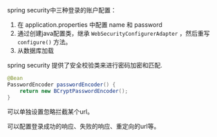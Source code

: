 spring security中三种登录的账户配置：
1. 在 application.properties 中配置 name 和 password
2. 通过创建java配置类，继承 `WebSecurityConfigurerAdapter` ，然后重写 `configure()` 方法。
3. 从数据库加载

spring security 提供了安全校验类来进行密码加密和匹配.

```java
@Bean
PasswordEncoder passwordEncoder() {
    return new BCryptPasswordEncoder();
}
```

可以单独设置忽略拦截某个url。

可以配置登录成功的响应、失败的响应、重定向的url等。